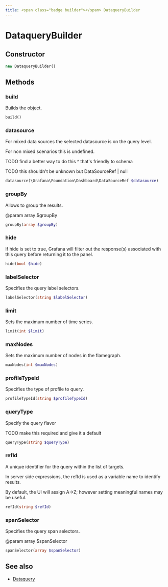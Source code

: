 ```yaml
---
title: <span class="badge builder"></span> DataqueryBuilder
---
```

# <span class="badge builder"></span> DataqueryBuilder

## Constructor

```php
new DataqueryBuilder()
```
## Methods

### <span class="badge object-method"></span> build

Builds the object.

```php
build()
```

### <span class="badge object-method"></span> datasource

For mixed data sources the selected datasource is on the query level.

For non mixed scenarios this is undefined.

TODO find a better way to do this ^ that's friendly to schema

TODO this shouldn't be unknown but DataSourceRef | null

```php
datasource(\Grafana\Foundation\Dashboard\DataSourceRef $datasource)
```

### <span class="badge object-method"></span> groupBy

Allows to group the results.

@param array<string> $groupBy

```php
groupBy(array $groupBy)
```

### <span class="badge object-method"></span> hide

If hide is set to true, Grafana will filter out the response(s) associated with this query before returning it to the panel.

```php
hide(bool $hide)
```

### <span class="badge object-method"></span> labelSelector

Specifies the query label selectors.

```php
labelSelector(string $labelSelector)
```

### <span class="badge object-method"></span> limit

Sets the maximum number of time series.

```php
limit(int $limit)
```

### <span class="badge object-method"></span> maxNodes

Sets the maximum number of nodes in the flamegraph.

```php
maxNodes(int $maxNodes)
```

### <span class="badge object-method"></span> profileTypeId

Specifies the type of profile to query.

```php
profileTypeId(string $profileTypeId)
```

### <span class="badge object-method"></span> queryType

Specify the query flavor

TODO make this required and give it a default

```php
queryType(string $queryType)
```

### <span class="badge object-method"></span> refId

A unique identifier for the query within the list of targets.

In server side expressions, the refId is used as a variable name to identify results.

By default, the UI will assign A->Z; however setting meaningful names may be useful.

```php
refId(string $refId)
```

### <span class="badge object-method"></span> spanSelector

Specifies the query span selectors.

@param array<string> $spanSelector

```php
spanSelector(array $spanSelector)
```

## See also

 * <span class="badge object-type-class"></span> [Dataquery](./object-Dataquery.md)
